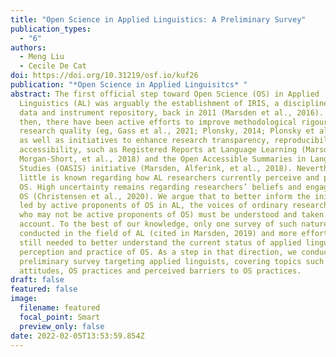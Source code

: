 ```yaml
---
title: "Open Science in Applied Linguistics: A Preliminary Survey"
publication_types:
  - "6"
authors:
  - Meng Liu
  - Cecile De Cat
doi: https://doi.org/10.31219/osf.io/kuf26
publication: "*Open Science in Applied Linguisitcs* "
abstract: The first official step toward Open Science (OS) in Applied
  Linguistics (AL) was arguably the establishment of IRIS, a discipline-specific
  data and instrument repository, back in 2011 (Marsden et al., 2016). Since
  then, there have been active efforts to improve methodological rigour and
  research quality (eg, Gass et al., 2021; Plonsky, 2014; Plonsky et al., 2020),
  as well as initiatives to enhance research transparency, reproducibility and
  accessibility, such as Registered Reports at Language Learning (Marsden,
  Morgan-Short, et al., 2018) and the Open Accessible Summaries in Language
  Studies (OASIS) initiative (Marsden, Alferink, et al., 2018). Nevertheless,
  little is known regarding how AL researchers currently perceive and practise
  OS. High uncertainty remains regarding researchers’ beliefs and engagement in
  OS (Christensen et al., 2020). We argue that to better inform the initiatives
  led by active proponents of OS in AL, the voices of ordinary researchers (eg,
  who may not be active proponents of OS) must be understood and taken into
  account. To the best of our knowledge, only one survey of such nature has been
  conducted in the field of AL (cited in Marsden, 2019) and more efforts are
  still needed to better understand the current status of applied linguists’
  perception and practice of OS. As a step in that direction, we conducted a
  preliminary survey targeting applied linguists, covering topics such as OS
  attitudes, OS practices and perceived barriers to OS practices.
draft: false
featured: false
image:
  filename: featured
  focal_point: Smart
  preview_only: false
date: 2022-02-05T13:53:59.854Z
---
```

